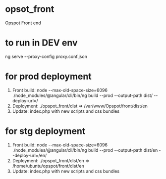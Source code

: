 # opsot_front
Opspot Front end

# to run in DEV env
ng serve --proxy-config proxy.conf.json

# for prod deployment
1. Front build: node --max-old-space-size=6096 ./node_modules/@angular/cli/bin/ng build --prod --output-path dist/ --deploy-url=/
2. Deployment: ./opspot_front/dist => /var/www/Opspot/front/dist/en
3. Update: index.php with new scripts and css bundles

# for stg deployment
1. Front build: node --max-old-space-size=6096 ./node_modules/@angular/cli/bin/ng build --prod --output-path dist/en --deploy-url=/en/
2. Deployment: ./opspot_front/dist/en => /home/ubuntu/opspot/front/dist/en
3. Update: index.php with new scripts and css bundles
